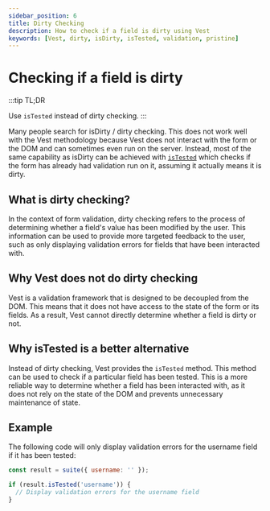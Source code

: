 ```yaml
---
sidebar_position: 6
title: Dirty Checking
description: How to check if a field is dirty using Vest
keywords: [Vest, dirty, isDirty, isTested, validation, pristine]
---
```


# Checking if a field is dirty

:::tip TL;DR

Use `isTested` instead of dirty checking.
:::

Many people search for isDirty / dirty checking. This does not work well with the Vest methodology because Vest does not interact with the form or the DOM and can sometimes even run on the server. Instead, most of the same capability as isDirty can be achieved with [`isTested`](./accessing_the_result.md#istested) which checks if the form has already had validation run on it, assuming it actually means it is dirty.

## What is dirty checking?

In the context of form validation, dirty checking refers to the process of determining whether a field's value has been modified by the user. This information can be used to provide more targeted feedback to the user, such as only displaying validation errors for fields that have been interacted with.

## Why Vest does not do dirty checking

Vest is a validation framework that is designed to be decoupled from the DOM. This means that it does not have access to the state of the form or its fields. As a result, Vest cannot directly determine whether a field is dirty or not.

## Why isTested is a better alternative

Instead of dirty checking, Vest provides the `isTested` method. This method can be used to check if a particular field has been tested. This is a more reliable way to determine whether a field has been interacted with, as it does not rely on the state of the DOM and prevents unnecessary maintenance of state.

## Example

The following code will only display validation errors for the username field if it has been tested:

```js
const result = suite({ username: '' });

if (result.isTested('username')) {
  // Display validation errors for the username field
}
```
